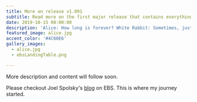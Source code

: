 ```yaml
---
title: More on release v1.091
subtitle: Read more on the first major release that contains everything you need to get started with EBS for realistic shedules.
date: 2019-10-15 00:00:00
description: 'Alice: How long is forever? White Rabbit: Sometimes, just one second.'
featured_image: alice.jpg
accent_color: '#4C60E6'
gallery_images:
  - alice.jpg
  - ebsLandingTable.png

---
```


More description and content will follow soon.

Please checkout Joel Spolsky's <a href="https://www.joelonsoftware.com/2007/10/26/evidence-based-scheduling/">blog</a> on EBS. 
This is where my journey started.